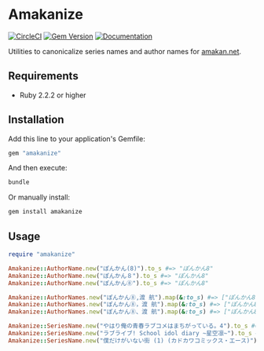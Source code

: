 # Amakanize

[![CircleCI](https://img.shields.io/circleci/project/github/amakan/amakanize.svg)](https://circleci.com/gh/amakan/amakanize)
[![Gem Version](https://badge.fury.io/rb/amakanize.svg)](https://rubygems.org/gems/amakanize)
[![Documentation](http://img.shields.io/badge/docs-rdoc.info-blue.svg)](http://www.rubydoc.info/github/amakan/amakanize)

Utilities to canonicalize series names and author names for [amakan.net](https://amakan.net/).

## Requirements

- Ruby 2.2.2 or higher

## Installation

Add this line to your application's Gemfile:

```ruby
gem "amakanize"
```

And then execute:

```sh
bundle
```

Or manually install:

```sh
gem install amakanize
```

## Usage

```rb
require "amakanize"

Amakanize::AuthorName.new("ぽんかん(8)").to_s #=> "ぽんかん8"
Amakanize::AuthorName.new("ぽんかん８").to_s #=> "ぽんかん8"
Amakanize::AuthorName.new("ぽんかん⑧").to_s #=> "ぽんかん8"

Amakanize::AuthorNames.new("ぽんかん⑧,渡 航").map(&:to_s) #=> ["ぽんかん8", "渡航"]
Amakanize::AuthorNames.new("ぽんかん⑧，渡 航").map(&:to_s) #=> ["ぽんかん8", "渡航"]
Amakanize::AuthorNames.new("ぽんかん⑧、渡 航").map(&:to_s) #=> ["ぽんかん8", "渡航"]

Amakanize::SeriesName.new("やはり俺の青春ラブコメはまちがっている。4").to_s #=> "やはり俺の青春ラブコメはまちがっている。"
Amakanize::SeriesName.new("ラブライブ! School idol diary ~星空凛~").to_s #=> "ラブライブ! School idol diary"
Amakanize::SeriesName.new("僕だけがいない街 (1) (カドカワコミックス・エース)").to_s #=> "僕だけがいない街"
```
